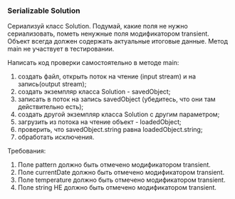 
### Serializable Solution

Сериализуй класс Solution.
Подумай, какие поля не нужно сериализовать, пометь ненужные поля модификатором transient.
Объект всегда должен содержать актуальные итоговые данные.
Метод main не участвует в тестировании.

Написать код проверки самостоятельно в методе main:
1) создать файл, открыть поток на чтение (input stream) и на запись(output stream);
2) создать экземпляр класса Solution - savedObject;
3) записать в поток на запись savedObject (убедитесь, что они там действительно есть);
4) создать другой экземпляр класса Solution с другим параметром;
5) загрузить из потока на чтение объект - loadedObject;
6) проверить, что savedObject.string равна loadedObject.string;
7) обработать исключения.


Требования:
1.	Поле pattern должно быть отмечено модификатором transient.
2.	Поле currentDate должно быть отмечено модификатором transient.
3.	Поле temperature должно быть отмечено модификатором transient.
4.	Поле string НЕ должно быть отмечено модификатором transient.


